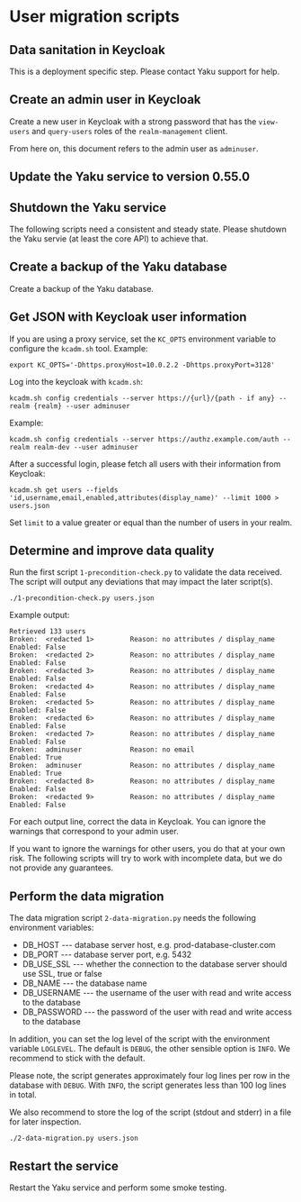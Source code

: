 # User migration scripts

## Data sanitation in Keycloak

This is a deployment specific step.
Please contact Yaku support for help.

## Create an admin user in Keycloak

Create a new user in Keycloak with a strong password that has the `view-users` and `query-users` roles of the `realm-management` client.

From here on, this document refers to the admin user as `adminuser`.

## Update the Yaku service to version 0.55.0

## Shutdown the Yaku service

The following scripts need a consistent and steady state.
Please shutdown the Yaku servie (at least the core API) to achieve that.

## Create a backup of the Yaku database

Create a backup of the Yaku database.

## Get JSON with Keycloak user information

If you are using a proxy service, set the `KC_OPTS` environment variable to configure the `kcadm.sh` tool. Example:

```
export KC_OPTS='-Dhttps.proxyHost=10.0.2.2 -Dhttps.proxyPort=3128'
```

Log into the keycloak with `kcadm.sh`:

```
kcadm.sh config credentials --server https://{url}/{path - if any} --realm {realm} --user adminuser
```

Example:

```
kcadm.sh config credentials --server https://authz.example.com/auth --realm realm-dev --user adminuser
```

After a successful login, please fetch all users with their information from Keycloak:

```
kcadm.sh get users --fields 'id,username,email,enabled,attributes(display_name)' --limit 1000 > users.json
```

Set `limit` to a value greater or equal than the number of users in your realm.

## Determine and improve data quality

Run the first script `1-precondition-check.py` to validate the data received.
The script will output any deviations that may impact the later script(s).

```
./1-precondition-check.py users.json
```

Example output:

```
Retrieved 133 users
Broken:  <redacted 1>         Reason: no attributes / display_name   Enabled: False
Broken:  <redacted 2>         Reason: no attributes / display_name   Enabled: False
Broken:  <redacted 3>         Reason: no attributes / display_name   Enabled: False
Broken:  <redacted 4>         Reason: no attributes / display_name   Enabled: False
Broken:  <redacted 5>         Reason: no attributes / display_name   Enabled: False
Broken:  <redacted 6>         Reason: no attributes / display_name   Enabled: False
Broken:  <redacted 7>         Reason: no attributes / display_name   Enabled: False
Broken:  adminuser            Reason: no email                       Enabled: True
Broken:  adminuser            Reason: no attributes / display_name   Enabled: True
Broken:  <redacted 8>         Reason: no attributes / display_name   Enabled: False
Broken:  <redacted 9>         Reason: no attributes / display_name   Enabled: False
```

For each output line, correct the data in Keycloak.
You can ignore the warnings that correspond to your admin user.

If you want to ignore the warnings for other users, you do that at your own risk.
The following scripts will try to work with incomplete data, but we do not provide any guarantees.

## Perform the data migration

The data migration script `2-data-migration.py` needs the following environment variables:

- DB_HOST --- database server host, e.g. prod-database-cluster.com
- DB_PORT --- database server port, e.g. 5432
- DB_USE_SSL --- whether the connection to the database server should use SSL, true or false
- DB_NAME --- the database name
- DB_USERNAME --- the username of the user with read and write access to the database
- DB_PASSWORD --- the password of the user with read and write access to the database

In addition, you can set the log level of the script with the environment variable `LOGLEVEL`.
The default is `DEBUG`, the other sensible option is `INFO`.
We recommend to stick with the default.

Please note, the script generates approximately four log lines per row in the database with `DEBUG`.
With `INFO`, the script generates less than 100 log lines in total.

We also recommend to store the log of the script (stdout and stderr) in a file for later inspection.

```
./2-data-migration.py users.json
```

## Restart the service

Restart the Yaku service and perform some smoke testing.
